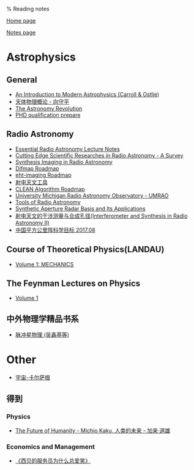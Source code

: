 % Reading notes

[Home page](https://rkkuang.github.io/)

[Notes page](https://rkkuang.github.io/notes/)

# Astrophysics

## General

- [An Introduction to Modern Astrophysics (Carroll & Ostlie)](../booknotes/AnIntro2ModernAstroph.pdf)
- [天体物理概论 - 向守平](../booknotes/天体物理概论.pdf)
- [The Astronomy Revolution](../booknotes/TheAstronomyRevolution.pdf)
- [PHD qualification prepare]()

## Radio Astronomy

- [Essential Radio Astronomy Lecture Notes](../booknotes/essential_radio_astronomy_lecture_notes.pdf)
- [Cutting Edge Scientific Researches in Radio Astronomy - A Survey](../booknotes/cutting_edge_radioastro.pdf)
- [Synthesis Imaging in Radio Astronomy](../booknotes/SynthesisImagingInRadioAstronomy.pdf)
- [Difmap Roadmap](../booknotes/difmap.pdf)
- [eht-imaging Roadmap](../booknotes/ehtim.pdf)
- [射电天文工具](../booknotes/射电天文工具.pdf)
- [CLEAN Algorithm Roadmap](../booknotes/clean.pdf)
- [University Michigan Radio Astronomy Observatory - UMRAO](../booknotes/umrao.pdf)
- [Tools of Radio Astronomy](../booknotes/Tools4Radio_Astronomy.pdf)
- [Synthetic Aperture Radar Basis and Its Applications](../booknotes/SyntheticApertureRadarBasis_ItsApplications.pdf)
- [射电天文的干涉测量与合成孔径(Interferometer and Synthesis in Radio Astronomy II)]()
- [中国平方公里阵科学目标 2017.08](../local_files/China_SKA_scigoals.html)

## Course of Theoretical Physics(LANDAU)

- [Volume 1: MECHANICS](../booknotes/landau.pdf)

## The Feynman Lectures on Physics

- [Volume 1](../local_files/Feynman1.html)

## 中外物理学精品书系

- [脉冲星物理 (吴鑫基等)](../booknotes/pulsar_physics.pdf)

# Other

- [宇宙-卡尔萨根](../local_files/cosmos_Carl_Sagan.html)

## 得到

### Physics

- [The Future of Humanity - Michio Kaku, 人类的未来 - 加来·道雄](./dedao/thefuture_humanity.html)

### Economics and Management

- [《西贝的服务员为什么总爱笑》](./dedao/xibei.txt)